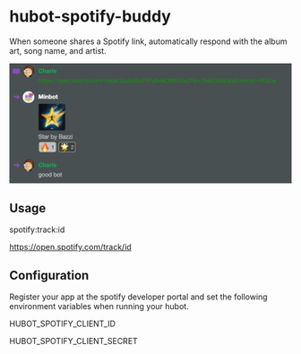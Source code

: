 # hubot-spotify-buddy
When someone shares a Spotify link, automatically respond with the album art, song name, and artist.

![demo of the script running](https://raw.githubusercontent.com/alphachai/hubot-spotify-buddy/master/flowdock_example.png)

## Usage
spotify:track:id

https://open.spotify.com/track/id

## Configuration
Register your app at the spotify developer portal and set the following environment variables when running your hubot.

HUBOT_SPOTIFY_CLIENT_ID

HUBOT_SPOTIFY_CLIENT_SECRET
